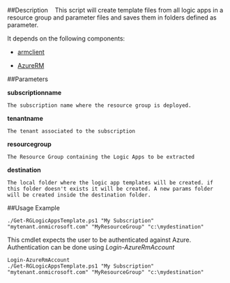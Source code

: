 ##Description
   
This script will create template files from all logic apps in a resource group and parameter files and saves them in folders defined as parameter.

It depends on the following components:

   - [armclient](https://github.com/projectkudu/ARMClient "armclient")

   - [AzureRM](https://docs.microsoft.com/en-us/powershell/azure/install-azurerm-ps?view=azurermps-4.2.0 "AzureRM")

##Parameters

**subscriptionname**

    The subscription name where the resource group is deployed.

**tenantname**

    The tenant associated to the subscription

**resourcegroup**

    The Resource Group containing the Logic Apps to be extracted

**destination**

    The local folder where the logic app templates will be created. if this folder doesn't exists it will be created. A new params folder will be created inside the destination folder.

##Usage Example

	./Get-RGLogicAppsTemplate.ps1 "My Subscription" "mytenant.onmicrosoft.com" "MyResourceGroup" "c:\mydestination"

This cmdlet expects the user to be authenticated against Azure. Authentication can be done using *Login-AzureRmAccount*

	Login-AzureRmAccount
	./Get-RGLogicAppsTemplate.ps1 "My Subscription" "mytenant.onmicrosoft.com" "MyResourceGroup" "c:\mydestination"
